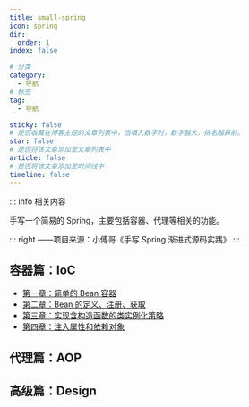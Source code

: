 ```yaml
---
title: small-spring
icon: spring
dir:
  order: 1
index: false

# 分类
category:
  - 导航
# 标签
tag:
  - 导航

sticky: false
# 是否收藏在博客主题的文章列表中，当填入数字时，数字越大，排名越靠前。
star: false
# 是否将该文章添加至文章列表中
article: false
# 是否将该文章添加至时间线中
timeline: false
---
```


::: info 相关内容

手写一个简易的 Spring，主要包括容器、代理等相关的功能。 

::: right
——项目来源：小傅哥《手写 Spring 渐进式源码实践》
:::

## 容器篇：IoC
- [第一章：简单的 Bean 容器](ioc/第一章：简单的Bean容器.md)
- [第二章：Bean 的定义、注册、获取](ioc/第二章：Bean%20的定义、注册、获取.md)
- [第三章：实现含构造函数的类实例化策略](ioc/第三章：实现含构造函数的类实例化策略.md)
- [第四章：注入属性和依赖对象](ioc/第四章：注入属性和依赖对象.md)


## 代理篇：AOP


## 高级篇：Design